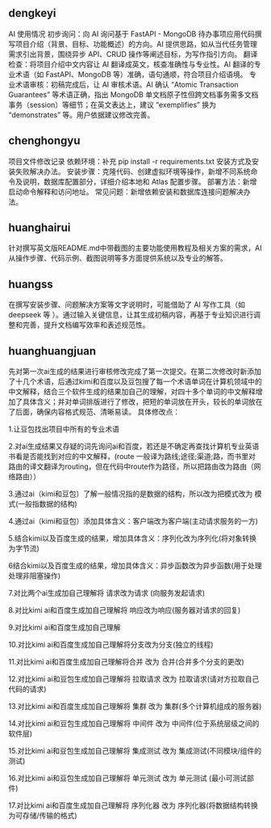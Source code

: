 ## dengkeyi
AI 使用情况
初步询问：向 AI 询问基于 FastAPI - MongoDB 待办事项应用代码撰写项目介绍（背景、目标、功能概述）的方向。AI 提供思路，如从当代任务管理需求引出背景，围绕异步 API、CRUD 操作等阐述目标，为写作指引方向。
翻译检查：将项目介绍中文内容让 AI 翻译成英文，核查准确性与专业性。AI 翻译的专业术语（如 FastAPI、MongoDB 等）准确，语句通顺，符合项目介绍语境。
专业术语审核：初稿完成后，让 AI 审核术语。AI 确认 “Atomic Transaction Guarantees” 等术语正确，指出 MongoDB 单文档原子性但跨文档事务需多文档事务（session）等细节；在英文表达上，建议 “exemplifies” 换为 “demonstrates” 等。用户依据建议修改完善。

## chenghongyu
项目文件修改记录
依赖环境：补充 pip install -r requirements.txt 安装方式及安装失败解决办法。
安装步骤：克隆代码、创建虚拟环境等操作，新增不同系统命令及说明，数据库配置部分，详细介绍本地和 Atlas 配置步骤。
部署方法：新增启动命令解释和访问地址。
常见问题：新增依赖安装和数据库连接问题解决办法。

## huanghairui
针对撰写英文版README.md中带截图的主要功能使用教程及相关方案的需求，AI从操作步骤、代码示例、截图说明等多方面提供系统以及专业的解答。

## huangss
在撰写安装步骤、问题解决方案等文字说明时，可能借助了 AI 写作工具（如 deepseek 等 ）。通过输入关键信息，让其生成初稿内容，再基于专业知识进行调整和完善，提升文档编写效率和表述规范性。

## huanghuangjuan
先对第一次ai生成的结果进行审核修改完成了第一次提交。在第二次修改时新添加了十几个术语，后通过kimi和百度以及豆包搜了每一个术语单词在计算机领域中的中文解释，结合三个软件生成的结果加自己的理解，对四十多个单词的中文解释增加了具体含义；并对单词排版进行了修改，把短的单词放在开头，较长的单词放在了后面，确保内容格式规范、清晰易读。
具体修改点：

1.让豆包找出项目中所有的专业术语

2.对ai生成结果又存疑的词先询问ai和百度，若还是不确定再查找计算机专业英语书看是否能找到对应的中文解释，(route 一般译为路线;途径;渠道;路，而书里对路由的译文翻译为routing，但在代码中route作为路径，所以把路由改为路由（网络路由））

3.通过ai（kimi和豆包）了解一般情况指的是数据的结构，所以改为把模式改为 模式(一般指数据的结构)

4.通过ai（kimi和豆包）添加具体含义：客户端改为客户端(主动请求服务的一方)

5.结合kimi以及百度生成的结果，增加具体含义：序列化改为序列化(将对象转换为字节流)

6结合kimi以及百度生成的结果，增加具体含义：异步函数改为异步函数(用于处理处理非阻塞操作)

7.对比两个ai生成加自己理解将  请求改为请求 (向服务发起请求)

8.对比kimi  ai和百度生成加自己理解将 响应改为响应(服务器对请求的回复) 

9.对比kimi  ai和百度生成加自己理解

10.对比kimi  ai和百度生成加自己理解将分支改为分支(独立的线程)

11.对比kimi  ai和百度生成加自己理解将合并 改为 合并(合并多个分支的更改)

12.对比kimi  ai和豆包生成加自己理解将  拉取请求  改为 拉取请求(请对方拉取自己代码的请求)

13.对比kimi  ai和百度生成加自己理解将 集群  改为 集群(多个计算机组成的服务器)

14.对比kimi  ai和豆包生成加自己理解将 中间件 改为 中间件(位于系统层级之间的软件层)

15.对比kimi  ai和豆包生成加自己理解将  集成测试 改为 集成测试(不同模块/组件的测试)

16.对比kimi  ai和豆包生成加自己理解将 单元测试 改为 单元测试 (最小可测试部件)

17.对比kimi  ai和百度生成加自己理解将 序列化器 改为 序列化器(将数据结构转换为可存储/传输的格式)

